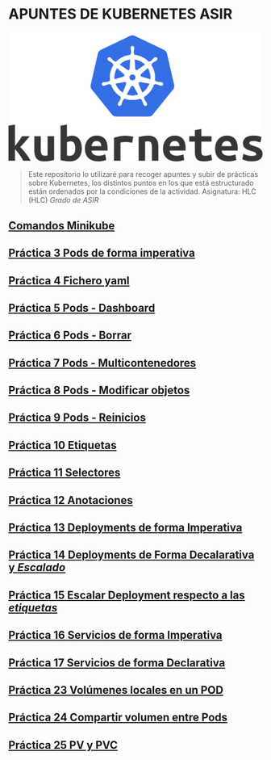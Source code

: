 # APUNTES DE KUBERNETES ASIR

![Logo](./imagenes/Kubernetes_Logo.png)

>Este repositorio lo utilizaré para recoger apuntes y subir de prácticas sobre Kubernetes, los distintos puntos en los que está estructurado están ordenados por la condiciones de la actividad. Asignatura: HLC (HLC) *Grado de ASIR*

## [Comandos Minikube](practicas/comandosMinikube.md)
## [Práctica 3 Pods de forma imperativa](practicas/practica03)
## [Práctica 4 Fichero yaml](practicas/practica04/)
## [Práctica 5 Pods - Dashboard](practicas/practica05/)
## [Práctica 6 Pods - Borrar](practicas/practica06/)
## [Práctica 7 Pods - Multicontenedores](practicas/practica07)
## [Práctica 8 Pods - Modificar objetos](practicas/practica08/)
## [Práctica 9 Pods - Reinicios](practicas/practica09/)
## [Práctica 10 Etiquetas](practicas/practica10/)
## [Práctica 11 Selectores](practicas/practica11/)
## [Práctica 12 Anotaciones](practicas/practica12/)
## [Práctica 13 Deployments de forma Imperativa](practicas/practica13/)
## [Práctica 14 Deployments de Forma Decalarativa y *Escalado*](practicas/practica14/)
## [Práctica 15 Escalar Deployment respecto a las *etiquetas*](practicas/practica15/)
## [Práctica 16 Servicios de forma Imperativa](practicas/practica16/)
## [Práctica 17 Servicios de forma Declarativa](practicas/practica17/)
## [Práctica 23 Volúmenes locales en un POD](practicas/practica23/)
## [Práctica 24 Compartir volumen entre Pods](practicas/practica24/)
## [Práctica 25 PV y PVC](practicas/practica25/)